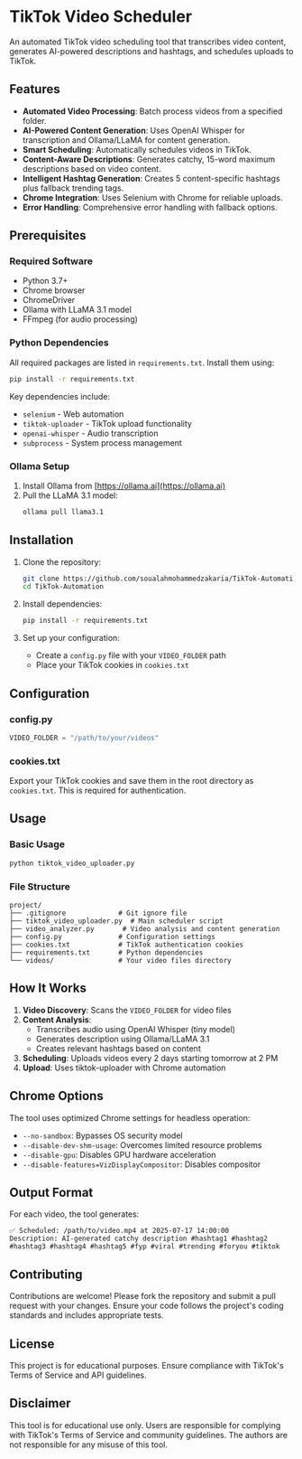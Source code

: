 # TikTok Video Scheduler

An automated TikTok video scheduling tool that transcribes video content, generates AI-powered descriptions and hashtags, and schedules uploads to TikTok.

## Features

- **Automated Video Processing**: Batch process videos from a specified folder.
- **AI-Powered Content Generation**: Uses OpenAI Whisper for transcription and Ollama/LLaMA for content generation.
- **Smart Scheduling**: Automatically schedules videos in TikTok.
- **Content-Aware Descriptions**: Generates catchy, 15-word maximum descriptions based on video content.
- **Intelligent Hashtag Generation**: Creates 5 content-specific hashtags plus fallback trending tags.
- **Chrome Integration**: Uses Selenium with Chrome for reliable uploads.
- **Error Handling**: Comprehensive error handling with fallback options.

## Prerequisites

### Required Software
- Python 3.7+
- Chrome browser
- ChromeDriver
- Ollama with LLaMA 3.1 model
- FFmpeg (for audio processing)

### Python Dependencies
All required packages are listed in `requirements.txt`. Install them using:
```bash
pip install -r requirements.txt
```

Key dependencies include:
- `selenium` - Web automation
- `tiktok-uploader` - TikTok upload functionality
- `openai-whisper` - Audio transcription
- `subprocess` - System process management

### Ollama Setup
1. Install Ollama from [https://ollama.ai](https://ollama.ai)
2. Pull the LLaMA 3.1 model:
   ```bash
   ollama pull llama3.1
   ```

## Installation

1. Clone the repository:
   ```bash
   git clone https://github.com/soualahmohammedzakaria/TikTok-Automation
   cd TikTok-Automation
   ```

2. Install dependencies:
   ```bash
   pip install -r requirements.txt
   ```

3. Set up your configuration:
   - Create a `config.py` file with your `VIDEO_FOLDER` path
   - Place your TikTok cookies in `cookies.txt`

## Configuration

### config.py
```python
VIDEO_FOLDER = "/path/to/your/videos"
```

### cookies.txt
Export your TikTok cookies and save them in the root directory as `cookies.txt`. This is required for authentication.

## Usage

### Basic Usage
```bash
python tiktok_video_uploader.py
```

### File Structure
```
project/
├── .gitignore             # Git ignore file
├── tiktok_video_uploader.py  # Main scheduler script
├── video_analyzer.py       # Video analysis and content generation
├── config.py              # Configuration settings
├── cookies.txt            # TikTok authentication cookies
├── requirements.txt       # Python dependencies
└── videos/                # Your video files directory
```

## How It Works

1. **Video Discovery**: Scans the `VIDEO_FOLDER` for video files
2. **Content Analysis**: 
   - Transcribes audio using OpenAI Whisper (tiny model)
   - Generates description using Ollama/LLaMA 3.1
   - Creates relevant hashtags based on content
3. **Scheduling**: Uploads videos every 2 days starting tomorrow at 2 PM
4. **Upload**: Uses tiktok-uploader with Chrome automation

## Chrome Options
The tool uses optimized Chrome settings for headless operation:
- `--no-sandbox`: Bypasses OS security model
- `--disable-dev-shm-usage`: Overcomes limited resource problems
- `--disable-gpu`: Disables GPU hardware acceleration
- `--disable-features=VizDisplayCompositor`: Disables compositor

## Output Format

For each video, the tool generates:
```
✅ Scheduled: /path/to/video.mp4 at 2025-07-17 14:00:00
Description: AI-generated catchy description #hashtag1 #hashtag2 #hashtag3 #hashtag4 #hashtag5 #fyp #viral #trending #foryou #tiktok
```

## Contributing

Contributions are welcome! Please fork the repository and submit a pull request with your changes. Ensure your code follows the project's coding standards and includes appropriate tests.

## License

This project is for educational purposes. Ensure compliance with TikTok's Terms of Service and API guidelines.

## Disclaimer

This tool is for educational use only. Users are responsible for complying with TikTok's Terms of Service and community guidelines. The authors are not responsible for any misuse of this tool.
